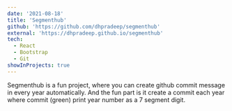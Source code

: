 ```yaml
---
date: '2021-08-18'
title: 'Segmenthub'
github: 'https://github.com/dhpradeep/segmenthub'
external: 'https://dhpradeep.github.io/segmenthub'
tech:
  - React
  - Bootstrap
  - Git
showInProjects: true
---
```


Segmenthub is a fun project, where you can create github commit message in every year automatically. And the fun part is it create a commit each year where commit (green) print year number as a 7 segment digit.
